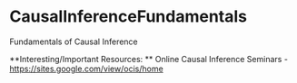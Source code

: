 # CausalInferenceFundamentals
Fundamentals of Causal Inference

**Interesting/Important Resources:
**
Online Causal Inference Seminars - https://sites.google.com/view/ocis/home

